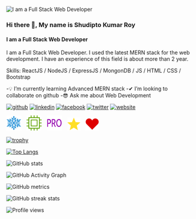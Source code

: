 
![I am a Full Stack Web Developer](https://media.licdn.com/dms/image/C4E16AQGKRJ_0kg5bGw/profile-displaybackgroundimage-shrink_200_800/0/1649183991122?e=1687392000&v=beta&t=7woQJMKhcA0e_2Nlsr99Czcf9HUxXcgD1QpUWSpS82Y)
### Hi there 👋, My name is Shudipto Kumar Roy
#### I am a Full Stack Web Developer


I am a Full Stack Web Developer. I used the latest MERN stack for the web development. I have an experience of this field is about more than 2 year.

Skills: ReactJS / NodeJS / ExpressJS / MongonDB / JS / HTML / CSS / Bootstrap 

-💡 I’m currently learning Advanced MERN stack 
-✔ I’m looking to collaborate on github 
-😎 Ask me about Web Development 


[<img src='https://cdn.jsdelivr.net/npm/simple-icons@3.0.1/icons/github.svg' alt='github' height='40'>](https://github.com/Shudipto-Kumar-Roy)  [<img src='https://cdn.jsdelivr.net/npm/simple-icons@3.0.1/icons/linkedin.svg' alt='linkedin' height='40'>](https://www.linkedin.com/in/shudiptokumarroy/)  [<img src='https://cdn.jsdelivr.net/npm/simple-icons@3.0.1/icons/facebook.svg' alt='facebook' height='40'>](https://www.facebook.com/ShudiptoKumarRoy)  [<img src='https://cdn.jsdelivr.net/npm/simple-icons@3.0.1/icons/twitter.svg' alt='twitter' height='40'>](https://twitter.com/ShudiptoKumar)  [<img src='https://cdn.jsdelivr.net/npm/simple-icons@3.0.1/icons/icloud.svg' alt='website' height='40'>](https://mern-myportfolio.herokuapp.com/)  

<a href='https://archiveprogram.github.com/'><img src='https://raw.githubusercontent.com/acervenky/animated-github-badges/master/assets/acbadge.gif' width='40' height='40'></a> <a href='https://docs.github.com/en/developers'><img src='https://raw.githubusercontent.com/acervenky/animated-github-badges/master/assets/devbadge.gif' width='40' height='40'></a> <a href='https://github.com/pricing'><img src='https://raw.githubusercontent.com/acervenky/animated-github-badges/master/assets/pro.gif' width='40' height='40'></a> <a href='https://stars.github.com/'><img src='https://raw.githubusercontent.com/acervenky/animated-github-badges/master/assets/starbadge.gif' width='35' height='35'></a> <a href='https://docs.github.com/en/github/supporting-the-open-source-community-with-github-sponsors'><img src='https://raw.githubusercontent.com/acervenky/animated-github-badges/master/assets/sponsorbadge.gif' width='35' height='35'></a> 

[![trophy](https://github-profile-trophy.vercel.app/?username=Shudipto-Kumar-Roy)](https://github.com/ryo-ma/github-profile-trophy)

[![Top Langs](https://github-readme-stats.vercel.app/api/top-langs/?username=Shudipto-Kumar-Roy)](https://github.com/anuraghazra/github-readme-stats)

![GitHub stats](https://github-readme-stats.vercel.app/api?username=Shudipto-Kumar-Roy&show_icons=true)  

![GitHub Activity Graph](https://activity-graph.herokuapp.com/graph?username=Shudipto-Kumar-Roy)  

![GitHub metrics](https://metrics.lecoq.io/Shudipto-Kumar-Roy)  

![GitHub streak stats](https://github-readme-streak-stats.herokuapp.com/?user=Shudipto-Kumar-Roy)  

![Profile views](https://gpvc.arturio.dev/Shudipto-Kumar-Roy)  
